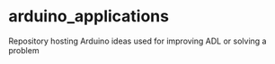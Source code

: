 # arduino_applications
Repository hosting Arduino ideas used for improving ADL or solving a problem
